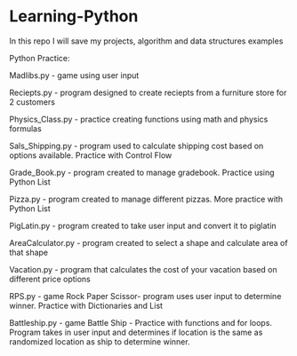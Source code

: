 # Learning-Python
In this repo I will save my projects, algorithm and data structures examples

Python Practice: 

Madlibs.py - game using user input 

Reciepts.py - program designed to create reciepts from a furniture store for 2 customers 

Physics_Class.py - practice creating functions using math and physics formulas

Sals_Shipping.py - program used to calculate shipping cost based on options available. Practice with Control Flow

Grade_Book.py - program created to manage gradebook. Practice using Python List

Pizza.py - program created to manage different pizzas. More practice with Python List

PigLatin.py - program created to take user input and convert it to piglatin

AreaCalculator.py - program created to select a shape and calculate area of that shape 

Vacation.py - program that calculates the cost of your vacation based on different price options

RPS.py - game Rock Paper Scissor- program uses user input to determine winner. Practice with Dictionaries and List

Battleship.py - game Battle Ship - Practice with functions and for loops. Program takes in user input and determines if location is the same as randomized location as ship to determine winner.